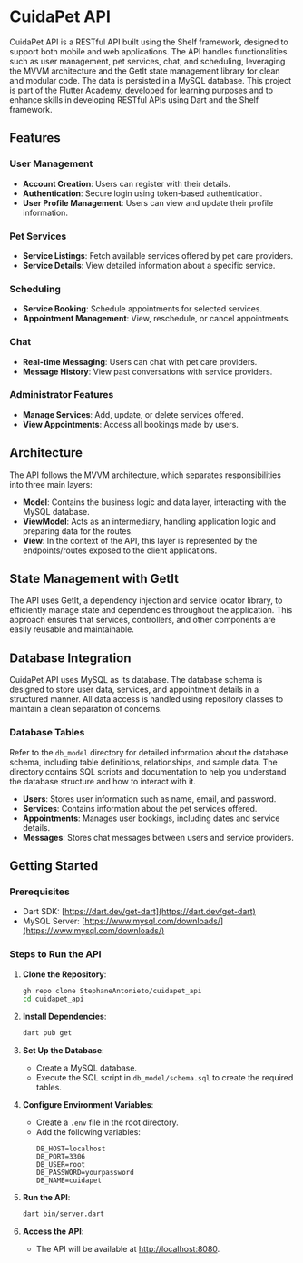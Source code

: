 # CuidaPet API
CuidaPet API is a RESTful API built using the Shelf framework, designed to support both mobile and web applications. The API handles functionalities such as user management, pet services, chat, and scheduling, leveraging the MVVM architecture and the GetIt state management library for clean and modular code. The data is persisted in a MySQL database. This project is part of the Flutter Academy, developed for learning purposes and to enhance skills in developing RESTful APIs using Dart and the Shelf framework.

## Features

### User Management

- **Account Creation**: Users can register with their details.
- **Authentication**: Secure login using token-based authentication.
- **User Profile Management**: Users can view and update their profile information.

### Pet Services

- **Service Listings**: Fetch available services offered by pet care providers.
- **Service Details**: View detailed information about a specific service.

### Scheduling

- **Service Booking**: Schedule appointments for selected services.
- **Appointment Management**: View, reschedule, or cancel appointments.

### Chat

- **Real-time Messaging**: Users can chat with pet care providers.
- **Message History**: View past conversations with service providers.

### Administrator Features

- **Manage Services**: Add, update, or delete services offered.
- **View Appointments**: Access all bookings made by users.

## Architecture

The API follows the MVVM architecture, which separates responsibilities into three main layers:

- **Model**: Contains the business logic and data layer, interacting with the MySQL database.
- **ViewModel**: Acts as an intermediary, handling application logic and preparing data for the routes.
- **View**: In the context of the API, this layer is represented by the endpoints/routes exposed to the client applications.

## State Management with GetIt

The API uses GetIt, a dependency injection and service locator library, to efficiently manage state and dependencies throughout the application. This approach ensures that services, controllers, and other components are easily reusable and maintainable.

## Database Integration

CuidaPet API uses MySQL as its database. The database schema is designed to store user data, services, and appointment details in a structured manner. All data access is handled using repository classes to maintain a clean separation of concerns.

### Database Tables
Refer to the `db_model` directory for detailed information about the database schema, including table definitions, relationships, and sample data. The directory contains SQL scripts and documentation to help you understand the database structure and how to interact with it.

- **Users**: Stores user information such as name, email, and password.
- **Services**: Contains information about the pet services offered.
- **Appointments**: Manages user bookings, including dates and service details.
- **Messages**: Stores chat messages between users and service providers.

## Getting Started

### Prerequisites

- Dart SDK: [https://dart.dev/get-dart](https://dart.dev/get-dart)
- MySQL Server: [https://www.mysql.com/downloads/](https://www.mysql.com/downloads/)

### Steps to Run the API

1. **Clone the Repository**:
    ```sh
    gh repo clone StephaneAntonieto/cuidapet_api
    cd cuidapet_api
    ```

2. **Install Dependencies**:
    ```sh
    dart pub get
    ```

3. **Set Up the Database**:
    - Create a MySQL database.
    - Execute the SQL script in `db_model/schema.sql` to create the required tables.

4. **Configure Environment Variables**:
    - Create a `.env` file in the root directory.
    - Add the following variables:
        ```env
        DB_HOST=localhost
        DB_PORT=3306
        DB_USER=root
        DB_PASSWORD=yourpassword
        DB_NAME=cuidapet
        ```

5. **Run the API**:
    ```sh
    dart bin/server.dart
    ```

6. **Access the API**:
    - The API will be available at [http://localhost:8080](http://localhost:8080).
